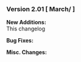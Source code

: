 ### Version 2.01 [ March/ ]

**New Additions:**  
This changelog

**Bug Fixes:**  

**Misc. Changes:**  